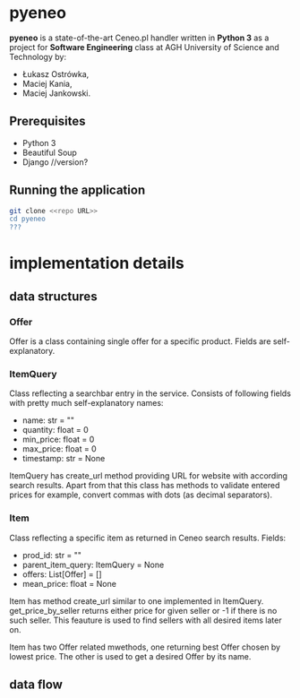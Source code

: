 # pyeneo

**pyeneo** is a state-of-the-art Ceneo.pl handler written in **Python 3** as a project for **Software Engineering** 
class at AGH University of Science and Technology by:

* Łukasz Ostrówka,
* Maciej Kania,
* Maciej Jankowski.

## Prerequisites
* Python 3
* Beautiful Soup
* Django //version?

## Running the application
```bash
git clone <<repo URL>>
cd pyeneo
??? 
```

# implementation details

## data structures

### Offer
Offer is a class containing single offer for a specific product. Fields are self-explanatory.

### ItemQuery
Class reflecting a searchbar entry in the service. Consists of following fields with pretty much self-explanatory names:
* name: str = ""
* quantity: float = 0
* min_price: float = 0
* max_price: float = 0
* timestamp: str = None

ItemQuery has create_url method providing URL for website with according search results.
Apart from that this class has methods to validate entered prices for example, convert commas with dots (as decimal 
separators).

### Item
Class reflecting a specific item as returned in Ceneo search results. Fields:
* prod_id: str = ""
* parent_item_query: ItemQuery = None
* offers: List[Offer] = []
* mean_price: float = None

Item has method create_url similar to one implemented in ItemQuery.
get_price_by_seller returns either price for given seller or -1 if there is no such seller. This feauture is used to 
find sellers with all desired items later on.

Item has two Offer related mwethods, one returning best Offer chosen by lowest price. The other is used to get a 
desired Offer by its name.


## data flow

